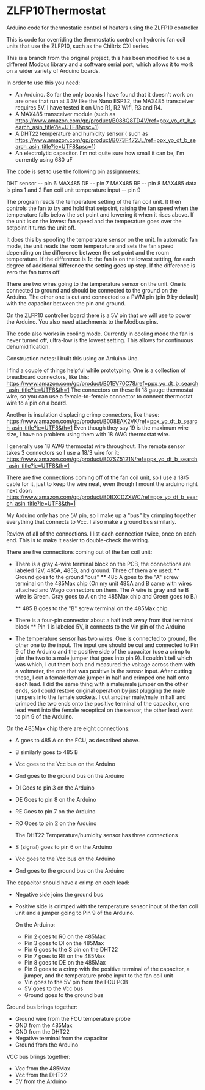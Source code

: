 # ZLFP10Thermostat
 Arduino code for thermostatic control of heaters using the ZLFP10 controller

This is code for overriding the thermostatic control on hydronic fan coil units that use the ZLFP10, such as the Chiltrix CXI series.

This is a branch from the original project, this has been modified to use a different Modbus library and a software serial port, which allows it to work on a wider variety of Arduino boards. 

In order to use this you need: 
* An Arduino. So far the only boards I have found that it doesn't work on are ones that run at 3.3V like the Nano ESP32, the MAX485 transceiver requires 5V. I have tested it on Uno R1, R2 Wifi, R3 and R4.
* A MAX485 transceiver module (such as https://www.amazon.com/gp/product/B088Q8TD4V/ref=ppx_yo_dt_b_search_asin_title?ie=UTF8&psc=1) 
* A DHT22 temperature and humidity sensor ( such as https://www.amazon.com/gp/product/B073F472JL/ref=ppx_yo_dt_b_search_asin_title?ie=UTF8&psc=1)
* An electrolytic capacitor. I'm not quite sure how small it can be, I'm currently using 680 uF



The code is set to use the following pin assignments: 

DHT sensor -- pin 6
MAX485 DE -- pin 7
MAX485 RE -- pin 8
MAX485 data is pins 1 and 2
Fan coil unit temperature input -- pin 9


The program reads the temperature setting of the fan coil unit. It then controls the fan to try and hold that setpoint, raising the fan speed when the temperature falls below the set point and lowering it when it rises above. If the unit is on the lowest fan speed and the temperature goes over the setpoint it turns the unit off. 

It does this by spoofing the temperature sensor on the unit. In automatic fan mode, the unit reads the room temperature and sets the fan speed depending on the difference between the set point and the room temperature. If the difference is 1c the fan is on the lowest setting, for each degree of additional difference the setting goes up step. If the difference is zero the fan turns off. 

There are two wires going to the temperature sensor on the unit. One is connected to ground and should be connected to the ground on the Arduino. The other one is cut and connected to a PWM pin (pin 9 by default) with the capacitor between the pin and ground.

On the ZLFP10 controller board there is a 5V pin that we will use to power the Arduino. You also need attachments to the Modbus pins.

The code also works in cooling mode. Currently in cooling mode the fan is never turned off, ultra-low is the lowest setting. This allows for continuous dehumidification.   


Construction notes: 
I built this using an Arduino Uno. 

I find a couple of things helpful while prototyping. One is a collection of breadboard connectors, like this: https://www.amazon.com/gp/product/B01EV70C78/ref=ppx_yo_dt_b_search_asin_title?ie=UTF8&th=1
The connectors on these fit 18 gauge thermostat wire, so you can use a female-to-female connector to connect thermostat wire to a pin on a board. 

Another is insulation displacing crimp connectors, like these: https://www.amazon.com/gp/product/B008EAK2VK/ref=ppx_yo_dt_b_search_asin_title?ie=UTF8&th=1
Even though they say 19 is the maximum wire size, I have no problem using them with 18 AWG thermostat wire.

I generally use 18 AWG thermostat wire throughout. The remote sensor takes 3 connectors so I use a 18/3 wire for it: 
https://www.amazon.com/gp/product/B07SZ5121N/ref=ppx_yo_dt_b_search_asin_title?ie=UTF8&th=1

There are five connections coming off of the fan coil unit, so I use a 18/5 cable for it, just to keep the wire neat, even though I mount the arduino right next door: 
https://www.amazon.com/gp/product/B0BXCDZXWC/ref=ppx_yo_dt_b_search_asin_title?ie=UTF8&th=1

My Arduino only has one 5V pin, so I make up a "bus" by crimping together everything that connects to Vcc. I also make a ground bus similarly.

Review of all of the connections. I list each connection twice, once on each end. This is to make it easier to double-check the wiring.

There are five connections coming out of the fan coil unit: 
* There is a gray 4-wire terminal block on the PCB, the connections are labeled 12V, 485A, 485B, and ground. Three of them are used:
  ** Ground goes to the ground "bus"
  ** 485 A goes to the "A" screw terminal on the 485Max chip (On my unit 485A and B came with wires attached and Wago connectors on them. The A wire is gray and he B wire is Green. Gray goes to A on the 485Max chip and Green goes to B.) 

  ** 485 B goes to the "B" screw terminal on the 485Max chip
* There is a four-pin connector about a half inch away from that terminal block
   ** Pin 1 is labeled 5V, it connects to the Vin pin of the Arduino
* The temperature sensor has two wires. One is connected to ground, the other one to the input. The input one should be cut and connected to Pin 9 of the Arduino and the positive side of the capacitor (use a crimp to join the two to a male jumper that goes into pin 9).
   I couldn't tell which was which, I cut them both and measured the voltage across them with a voltmeter, the one that was positive is the sensor input.
  After cutting these, I cut a female/female jumper in half and crimped one half onto each lead. I did the same thing with a male/male jumper on the other ends, so I could restore original operation by just plugging the male jumpers into the female sockets. I cut another male/male in half and crimped the two ends onto the positive terminal of the capacitor, one lead went into the female receptical on the sensor, the other lead went to pin 9 of the Arduino.

On the 485Max chip there are eight connections: 
* A goes to 485 A on the FCU, as described above.
* B similarly goes to 485 B
* Vcc goes to the Vcc bus on the Arduino
* Gnd goes to the ground bus on the Arduino
* DI Goes to pin 3 on the Arduino
* DE Goes to pin 8 on the Arduino
* RE Goes to pin 7 on the Arduino
* RO Goes to pin 2 on the Arduino

  The DHT22 Temperature/humidity sensor has three connections
* S (signal) goes to pin 6 on the Arduino
* Vcc goes to the Vcc bus on the Arduino
* Gnd goes to the ground bus on the Arduino

The capacitor should have a crimp on each lead:
* Negative side joins the ground bus
* Positive side is crimped with the temperature sensor input of the fan coil unit and a jumper going to Pin 9 of the Arduino.

  On the Arduino:
  * Pin 2 goes to R0 on the 485Max
  * Pin 3 goes to DI on the 485Max
  * Pin 6 goes to the S pin on the DHT22
  * Pin 7 goes to RE on the 485Max
  * Pin 8 goes to DE on the 485Max
  * Pin 9 goes to a crimp with the positive terminal of the capacitor, a jumper, and the temperature probe input to the fan coil unit
  * Vin goes to the 5V pin from the FCU PCB
  * 5V goes to the Vcc bus
  * Ground goes to the ground bus

Ground bus brings together: 
* Ground wire from the FCU temperature probe
* GND from the 485Max
* GND from the DHT22
* Negative terminal from the capacitor
* Ground from the Arduino

VCC bus brings together: 
* Vcc from the 485Max
* Vcc from the DHT22
* 5V from the Arduino
